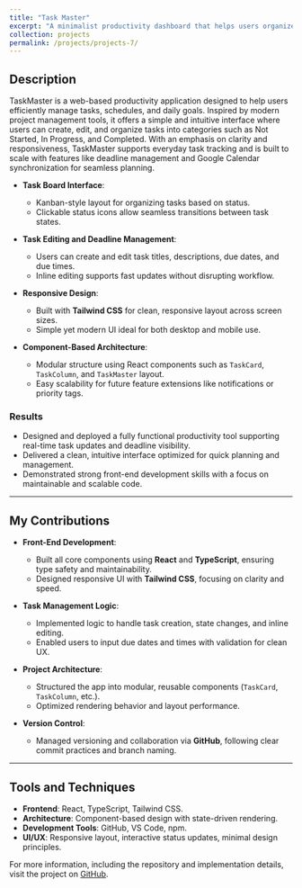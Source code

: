```yaml
---
title: "Task Master"
excerpt: "A minimalist productivity dashboard that helps users organize and manage tasks with status tracking and deadline features."
collection: projects
permalink: /projects/projects-7/
---
```



## Description
TaskMaster is a web-based productivity application designed to help users efficiently manage tasks, schedules, and daily goals. Inspired by modern project management tools, it offers a simple and intuitive interface where users can create, edit, and organize tasks into categories such as Not Started, In Progress, and Completed. With an emphasis on clarity and responsiveness, TaskMaster supports everyday task tracking and is built to scale with features like deadline management and Google Calendar synchronization for seamless planning.

- **Task Board Interface**:
  - Kanban-style layout for organizing tasks based on status.
  - Clickable status icons allow seamless transitions between task states.
  
- **Task Editing and Deadline Management**:
  - Users can create and edit task titles, descriptions, due dates, and due times.
  - Inline editing supports fast updates without disrupting workflow.

- **Responsive Design**:
  - Built with **Tailwind CSS** for clean, responsive layout across screen sizes.
  - Simple yet modern UI ideal for both desktop and mobile use.

- **Component-Based Architecture**:
  - Modular structure using React components such as `TaskCard`, `TaskColumn`, and `TaskMaster` layout.
  - Easy scalability for future feature extensions like notifications or priority tags.

### Results
- Designed and deployed a fully functional productivity tool supporting real-time task updates and deadline visibility.
- Delivered a clean, intuitive interface optimized for quick planning and management.
- Demonstrated strong front-end development skills with a focus on maintainable and scalable code.

---

## My Contributions

- **Front-End Development**:
  - Built all core components using **React** and **TypeScript**, ensuring type safety and maintainability.
  - Designed responsive UI with **Tailwind CSS**, focusing on clarity and speed.

- **Task Management Logic**:
  - Implemented logic to handle task creation, state changes, and inline editing.
  - Enabled users to input due dates and times with validation for clean UX.

- **Project Architecture**:
  - Structured the app into modular, reusable components (`TaskCard`, `TaskColumn`, etc.).
  - Optimized rendering behavior and layout performance.

- **Version Control**:
  - Managed versioning and collaboration via **GitHub**, following clear commit practices and branch naming.

---

## Tools and Techniques

- **Frontend**: React, TypeScript, Tailwind CSS.
- **Architecture**: Component-based design with state-driven rendering.
- **Development Tools**: GitHub, VS Code, npm.
- **UI/UX**: Responsive layout, interactive status updates, minimal design principles.


For more information, including the repository and implementation details, visit the project on [GitHub](https://github.com/sbaek21/SchedulerProductivity).
